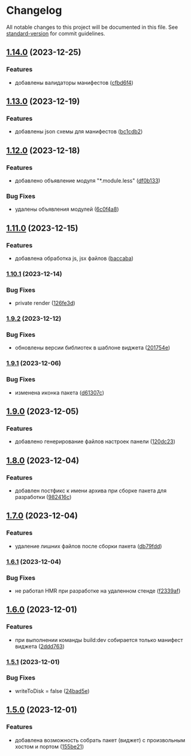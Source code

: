 # Changelog

All notable changes to this project will be documented in this file. See [standard-version](https://github.com/conventional-changelog/standard-version) for commit guidelines.

## [1.14.0](https://github.com/Infomaximum/package-cli/compare/v1.13.0...v1.14.0) (2023-12-25)


### Features

* добавлены валидаторы манифестов ([cfbd6f4](https://github.com/Infomaximum/package-cli/commit/cfbd6f4a047dabf85c39000ea54add57ed2b8871))

## [1.13.0](https://github.com/Infomaximum/package-cli/compare/v1.12.0...v1.13.0) (2023-12-19)


### Features

* добавлены json схемы для манифестов ([bc1cdb2](https://github.com/Infomaximum/package-cli/commit/bc1cdb241b823d16fc593efd562b0c3d22909926))

## [1.12.0](https://github.com/Infomaximum/package-cli/compare/v1.11.0...v1.12.0) (2023-12-18)


### Features

* добавлено объявление модуля "*.module.less" ([df0b133](https://github.com/Infomaximum/package-cli/commit/df0b133b9bcd205b0209b70f4b28f2b8829372f7))


### Bug Fixes

* удалены объявления модулей ([6c0f4a8](https://github.com/Infomaximum/package-cli/commit/6c0f4a8a02e3cf08062f445a0c58df39edb35470))

## [1.11.0](https://github.com/Infomaximum/package-cli/compare/v1.10.1...v1.11.0) (2023-12-15)


### Features

* добавлена обработка js, jsx файлов ([baccaba](https://github.com/Infomaximum/package-cli/commit/baccababc23a7fe5b3c78f83aebae4c93083d8a8))

### [1.10.1](https://github.com/Infomaximum/package-cli/compare/v1.10.0...v1.10.1) (2023-12-14)


### Bug Fixes

* private render ([126fe3d](https://github.com/Infomaximum/package-cli/commit/126fe3df93089151cdc2ace1d52d2e7db18ac80a))

### [1.9.2](https://github.com/Infomaximum/package-cli/compare/v1.9.1...v1.9.2) (2023-12-12)


### Bug Fixes

* обновлены версии библиотек в шаблоне виджета ([201754e](https://github.com/Infomaximum/package-cli/commit/201754edd6db5f1e600bbe45e47a69c19b3cb609))

### [1.9.1](https://github.com/Infomaximum/package-cli/compare/v1.9.0...v1.9.1) (2023-12-06)


### Bug Fixes

* изменена иконка пакета ([d61307c](https://github.com/Infomaximum/package-cli/commit/d61307ced761783bb6715bb95803bf9732adf1ec))

## [1.9.0](https://github.com/Infomaximum/package-cli/compare/v1.8.0...v1.9.0) (2023-12-05)


### Features

* добавлено генерирование файлов настроек панели ([120dc23](https://github.com/Infomaximum/package-cli/commit/120dc236d2d3967f5c5cbb022cc21baeb042841a))

## [1.8.0](https://github.com/Infomaximum/package-cli/compare/v1.7.0...v1.8.0) (2023-12-04)


### Features

* добавлен постфикс к имени архива при сборке пакета для разработки ([982416c](https://github.com/Infomaximum/package-cli/commit/982416c8ac79b07bf03ca5bed65a78e78483b389))

## [1.7.0](https://github.com/Infomaximum/package-cli/compare/v1.6.1...v1.7.0) (2023-12-04)


### Features

* удаление лишних файлов после сборки пакета ([db79fdd](https://github.com/Infomaximum/package-cli/commit/db79fdd1e15f94961b383ca2295a3eddbd32516a))

### [1.6.1](https://github.com/Infomaximum/package-cli/compare/v1.6.0...v1.6.1) (2023-12-04)


### Bug Fixes

* не работал HMR при разработке на удаленном стенде ([f2339af](https://github.com/Infomaximum/package-cli/commit/f2339afd5d1285d362ea85818611814e7d49c44c))

## [1.6.0](https://github.com/Infomaximum/package-cli/compare/v1.5.1...v1.6.0) (2023-12-01)


### Features

* при выполнении команды build:dev собирается только манифест виджета ([2ddd763](https://github.com/Infomaximum/package-cli/commit/2ddd763fd91e13c6301165798dc771ed62a7f8a0))

### [1.5.1](https://github.com/Infomaximum/package-cli/compare/v1.5.0...v1.5.1) (2023-12-01)


### Bug Fixes

* writeToDisk = false ([24bad5e](https://github.com/Infomaximum/package-cli/commit/24bad5e2509585efa1bf699be948a73de875130c))

## [1.5.0](https://github.com/Infomaximum/package-cli/compare/v1.4.2...v1.5.0) (2023-12-01)


### Features

* добавлена возможность собрать пакет (виджет) с произвольным хостом и портом ([155be21](https://github.com/Infomaximum/package-cli/commit/155be21cc013fa70b3db3d1a5048810710fb0510))
